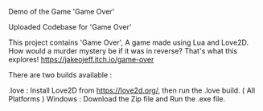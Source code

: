 Demo of the Game 'Game Over'

Uploaded Codebase for 'Game Over'

This project contains 'Game Over', A game made using Lua and Love2D. How would a murder mystery be if it was in reverse? That's what this explores!
https://jakeojeff.itch.io/game-over

There are two builds available :

.love : Install Love2D from https://love2d.org/, then run the .love build. ( All Platforms )
Windows : Download the Zip file and Run the .exe file.
